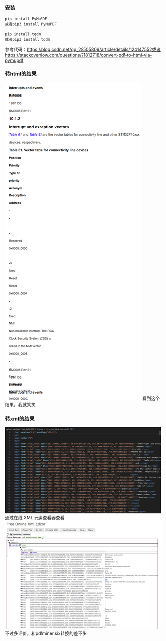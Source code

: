 ### 安装

```
pip install PyMuPDF
或者pip3 install PyMuPDF

pip install tqdm
或者pip3 install tqdm
```

参考代码：https://blog.csdn.net/qq_28505809/article/details/124147552或者https://stackoverflow.com/questions/71812718/convert-pdf-to-html-via-pymupdf

### 转html的结果

![alt text](../imgs/PyMuPDF_html.png)
看到这个结果，我就笑笑

### 转xml的结果

![alt text](../imgs/PyMuPDF_xml_1.png)
通过在线 XML 元素查看器查看
![alt text](../imgs/PyMuPDF_xml_2.png)
不过多评价，和pdfminer.six转换的差不多

